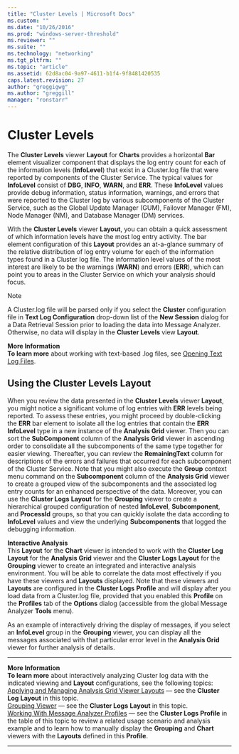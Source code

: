```yaml
---
title: "Cluster Levels | Microsoft Docs"
ms.custom: ""
ms.date: "10/26/2016"
ms.prod: "windows-server-threshold"
ms.reviewer: ""
ms.suite: ""
ms.technology: "networking"
ms.tgt_pltfrm: ""
ms.topic: "article"
ms.assetid: 62d8ac04-9a97-4611-b1f4-9f8481420535
caps.latest.revision: 27
author: "greggigwg"
ms.author: "greggill"
manager: "ronstarr"
---
```


# Cluster Levels

The **Cluster Levels** viewer **Layout** for **Charts** provides a horizontal **Bar** element visualizer component that displays the log entry  count for each of the  information levels (**InfoLevel**) that exist in a Cluster.log file that were reported by components of the Cluster Service.  The typical values for **InfoLevel** consist of **DBG**, **INFO**, **WARN**, and **ERR**. These **InfoLevel** values provide  debug information, status information, warnings, and errors that were reported to the Cluster log by various subcomponents of the Cluster Service, such as the Global Update Manager (GUM), Failover Manager (FM), Node Manager (NM), and Database Manager (DM) services.  
  
 With the **Cluster Levels** viewer **Layout**, you can obtain a quick assessment of which information levels have the most log entry activity. The bar element configuration of this **Layout** provides an at-a-glance summary of the relative distribution of log entry volume for each of the information types found in a Cluster log file. The information level values of the most interest are likely to be the warnings (**WARN**) and errors (**ERR**), which can point you to areas in the Cluster Service on which your analysis should focus.  
  
> [!NOTE]
>  A Cluster.log file will be parsed only if you select the **Cluster** configuration file in **Text Log Configuration** drop-down list of the **New Session** dialog for a Data Retrieval Session prior to loading the data into Message Analyzer. Otherwise, no data will display in the **Cluster Levels** view **Layout**.  
> 
> 
> 
>  **More Information**   
>  **To learn more** about working with text-based .log files, see [Opening Text Log Files](opening-text-log-files.md).  

  
  
## Using the Cluster Levels Layout  

 When you review the data presented in the **Cluster Levels** viewer **Layout**, you might notice a significant volume of log entries with **ERR** levels being reported. To assess these entries, you might proceed by double-clicking the **ERR** bar element to isolate all the log entries that contain the **ERR** **InfoLevel** type in a new instance of the **Analysis Grid** viewer. Then you can sort the **SubComponent** column of the **Analysis Grid** viewer in ascending order to consolidate all the subcomponents of the same type together for easier viewing. Thereafter, you can review the **RemainingText** column for descriptions of the errors and failures that occurred for each subcomponent of the Cluster Service. Note that you might also execute the **Group** context menu command on the **Subcomponent** column of the **Analysis Grid** viewer to create a grouped view of the subcomponents and the associated log entry counts for an enhanced perspective of the data. Moreover, you can use the **Cluster Logs** **Layout** for the **Grouping** viewer to create a hierarchical grouped configuration of nested **InfoLevel**, **Subcomponent**, and **ProcessId** groups, so that you can quickly isolate the data according to **InfoLevel** values and view the underlying **Subcomponents** that logged the debugging information.  
  
 **Interactive Analysis**   
This **Layout** for the **Chart** viewer is intended to work with the **Cluster Log** **Layout** for the **Analysis Grid** viewer and the **Cluster Logs** **Layout** for the **Grouping** viewer to create an integrated and interactive analysis environment. You will be able to correlate the data most effectively if you have these viewers and **Layouts** displayed. Note that these viewers and **Layouts** are configured in the **Cluster Logs** **Profile** and will display after you  load data from a Cluster.log file, provided that you enabled this **Profile** on the **Profiles** tab of the **Options** dialog (accessible from the global Message Analyzer **Tools** menu).  
  
 As an example of interactively driving the display of messages, if you select an **InfoLevel** group in the **Grouping** viewer, you can display all the messages associated with that particular error level in the **Analysis Grid** viewer for further analysis of details.  
  
---  
  
 **More Information**   
 **To learn more** about interactively analyzing Cluster log data with the indicated viewing and **Layout** configurations, see the following topics:  
[Applying and Managing Analysis Grid Viewer Layouts](applying-and-managing-analysis-grid-viewer-layouts.md) — see the **Cluster Log** **Layout** in this topic.  
[Grouping Viewer](grouping-viewer.md) — see the **Cluster Logs** **Layout** in this topic.  
[Working With Message Analyzer Profiles](working-with-message-analyzer-profiles.md) — see the **Cluster Logs** **Profile** in the table of this topic to review a related usage scenario and analysis example and to learn how to manually display the **Grouping** and **Chart** viewers with the **Layouts** defined in this **Profile**.  

---